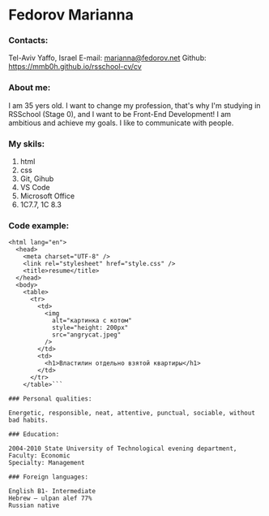 # Fedorov Marianna

### Contacts:

Tel-Aviv Yaffo, Israel
E-mail: marianna@fedorov.net
Github: https://mmb0h.github.io/rsschool-cv/cv

### About me:

I am 35 yers old. I want to change my profession, that's why I'm studying in RSSchool (Stage 0), and I want to be Front-End Development! I am ambitious and achieve my goals.
I like to communicate with people.

### My skils:

1. html
2. css
3. Git, Gihub
4. VS Code
5. Microsoft Office
6. 1С7.7, 1С 8.3

### Code example:

````<!DOCTYPE html>
<html lang="en">
  <head>
    <meta charset="UTF-8" />
    <link rel="stylesheet" href="style.css" />
    <title>resume</title>
  </head>
  <body>
    <table>
      <tr>
        <td>
          <img
            alt="картинка с котом"
            style="height: 200px"
            src="angrycat.jpeg"
          />
        </td>
        <td>
          <h1>Властилин отдельно взятой квартиры</h1>
        </td>
      </tr>
    </table>```

### Personal qualities:

Energetic, responsible, neat, attentive, punctual, sociable, without bad habits.

### Education:

2004-2010 State University of Technological evening department,
Faculty: Economic
Specialty: Management

### Foreign languages:

English B1- Intermediate
Hebrew – ulpan alef 77%
Russian native
````
